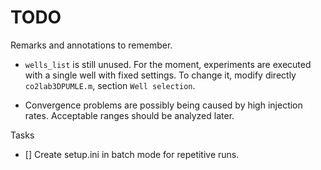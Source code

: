 # TODO

Remarks and annotations to remember.

- `wells_list` is still unused. For the moment, experiments are executed with a single well with fixed settings. To change it, modify directly `co2lab3DPUMLE.m`, section `Well selection`.

- Convergence problems are possibly being caused by high injection rates. Acceptable ranges should be analyzed later.

Tasks

- [] Create setup.ini in batch mode for repetitive runs.